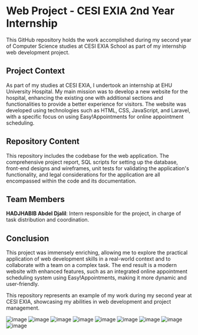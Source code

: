 # Web Project - CESI EXIA 2nd Year Internship

This GitHub repository holds the work accomplished during my second year of Computer Science studies at CESI EXIA School as part of my internship web development project.

## Project Context

As part of my studies at CESI EXIA, I undertook an internship at EHU University Hospital. My main mission was to develop a new website for the hospital, enhancing the existing one with additional sections and functionalities to provide a better experience for visitors. The website was developed using technologies such as HTML, CSS, JavaScript, and Laravel, with a specific focus on using Easy!Appointments for online appointment scheduling.

## Repository Content

This repository includes the codebase for the web application. The comprehensive project report, SQL scripts for setting up the database, front-end designs and wireframes, unit tests for validating the application's functionality, and legal considerations for the application are all encompassed within the code and its documentation.

## Team Members

**HADJHABIB Abdel Djalil**: Intern responsible for the project, in charge of task distribution and coordination.

## Conclusion

This project was immensely enriching, allowing me to explore the practical application of web development skills in a real-world context and to collaborate with a team on a complex task. The end result is a modern website with enhanced features, such as an integrated online appointment scheduling system using Easy!Appointments, making it more dynamic and user-friendly.

This repository represents an example of my work during my second year at CESI EXIA, showcasing my abilities in web development and project management.

![image](https://github.com/jalilhadjhabib/EHU-Web-Project/assets/101253359/0a7efbc5-66f8-4534-85b6-4645a24a3116)
![image](https://github.com/jalilhadjhabib/EHU-Web-Project/assets/101253359/defd6496-154e-4fbe-a3de-7824ef344d87)
![image](https://github.com/jalilhadjhabib/EHU-Web-Project/assets/101253359/4ac8356f-5599-402c-b264-0dbd3c012254)
![image](https://github.com/jalilhadjhabib/EHU-Web-Project/assets/101253359/4635cdc8-93de-4f69-b306-cebc517feaa5)
![image](https://github.com/jalilhadjhabib/EHU-Web-Project/assets/101253359/15f659b6-75f7-4491-b6e1-f1bb6d4840ac)
![image](https://github.com/jalilhadjhabib/EHU-Web-Project/assets/101253359/02962a4f-9d57-45c5-81d5-abdf75362195)
![image](https://github.com/jalilhadjhabib/EHU-Web-Project/assets/101253359/0c6c5ecf-c013-45e8-8528-21c6763ac56d)
![image](https://github.com/jalilhadjhabib/EHU-Web-Project/assets/101253359/64af369d-8f06-4fb3-a7dc-70ec006aa3ea)
![image](https://github.com/jalilhadjhabib/EHU-Web-Project/assets/101253359/c7ea862a-dd8f-4518-8b54-200cc78a9012)
